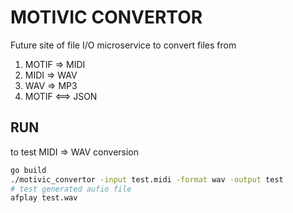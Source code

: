 # MOTIVIC CONVERTOR
Future site of file I/O microservice to convert files from
1. MOTIF => MIDI
2. MIDI => WAV
3. WAV => MP3
4. MOTIF <==> JSON

## RUN
to test MIDI => WAV conversion
```bash
go build
./motivic_convertor -input test.midi -format wav -output test
# test generated aufio file
afplay test.wav
```